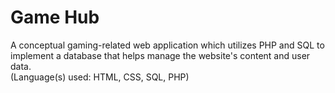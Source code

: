 # Game Hub
A conceptual gaming-related web application which utilizes PHP and SQL to implement a database that helps manage the website's content and user data.
<br />
(Language(s) used: HTML, CSS, SQL, PHP)
